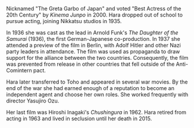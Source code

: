 <!-- Setsuko Hara -->

Nicknamed "The Greta Garbo of Japan" and voted "Best Actress of the 20th Century" by _Kinema Junpo_ in 2000. Hara dropped out of school to pursue acting, joining Nikkatsu studios in 1935.

In 1936 she was cast as the lead in Arnold Funk's _The Daughter of the Samurai_ (1936), the first German-Japanese co-production. In 1937 she attended a preview of the film in Berlin, with Adolf Hitler and other Nazi party leaders in attendance. The film was used as propaganda to draw support for the alliance between the two countries. Consequently, the film was prevented from release in other countries that fell outside of the Anti-Comintern pact.

Hara later transferred to Toho and appeared in several war movies. By the end of the war she had earned enough of a reputation to become an independent agent and choose her own roles. She worked frequently with director Yasujiro Ozu.

Her last film was Hiroshi Inagaki's _Chushingura_ in 1962. Hara retired from acting in 1963 and lived in seclusion until her death in 2015.